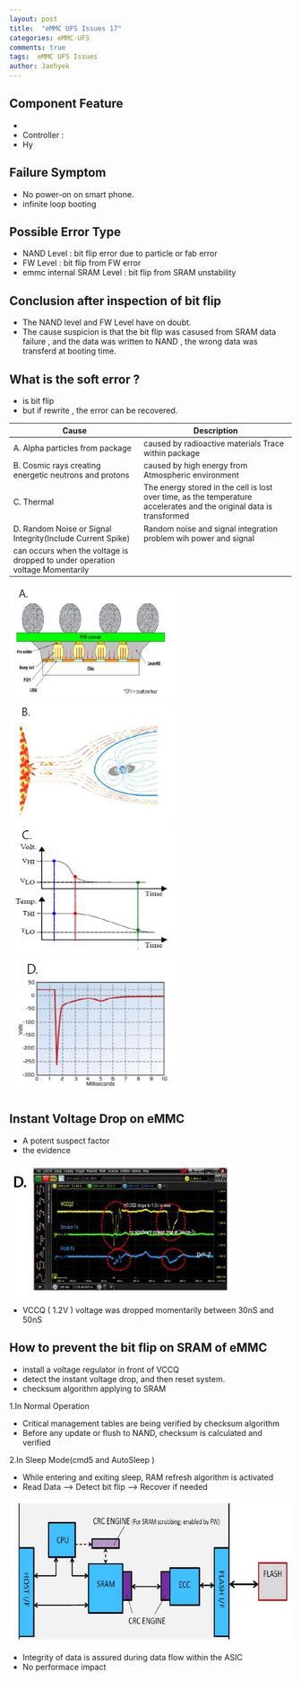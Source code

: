 ```yaml
---
layout: post
title:  "eMMC UFS Issues 17"
categories: eMMC-UFS
comments: true
tags:  eMMC UFS Issues
author: Jaehyek
---
```


## Component Feature
- 
- Controller : 
- Hy

## Failure Symptom
- No power-on on smart phone.
- infinite loop booting

## Possible Error Type
- NAND Level : bit flip error due to particle or fab error 
- FW Level : bit flip from FW error
- emmc internal SRAM Level : bit flip from SRAM unstability

## Conclusion after inspection of bit flip
- The NAND level and FW Level have on doubt.
- The cause suspicion is that the bit flip was casused from SRAM data failure , and the data was written to NAND , the wrong data was transferd at booting time.

## What is the soft error ? 
- is bit flip
- but  if rewrite , the error can be recovered.

Cause | Description 
---- | -----
A. Alpha particles from package | caused by radioactive materials Trace within package
B. Cosmic rays creating energetic neutrons and protons | caused by high energy from Atmospheric environment
C. Thermal | The energy stored in the cell is lost over time, as the temperature accelerates and the original data is transformed
D. Random Noise or Signal Integrity(Include Current Spike) | Random noise and signal integration problem wih power and signal
 | can occurs when the voltage is dropped to under operation voltage Momentarily
 
<img src="/img/2017-01-20-eMMC-UFS-Issues-17/001.JPG" width="300" /><img src="/img/2017-01-20-eMMC-UFS-Issues-17/002.JPG" width="300" /><img src="/img/2017-01-20-eMMC-UFS-Issues-17/003.JPG" width="300" /><img src="/img/2017-01-20-eMMC-UFS-Issues-17/004.JPG" width="300" />

## Instant Voltage Drop on eMMC
- A potent suspect factor
- the evidence 

<img src="/img/2017-01-20-eMMC-UFS-Issues-17/005.JPG" width="400" />

- VCCQ ( 1.2V ) voltage was dropped momentarily between 30nS and 50nS 

## How to prevent the bit flip on SRAM of eMMC 

- install a voltage regulator in front of VCCQ
- detect the instant voltage drop, and then reset system.
- checksum algorithm applying to SRAM

1.In Normal Operation
- Critical management tables are being verified by checksum algorithm
- Before any update or flush to NAND, checksum is calculated and verified

2.In Sleep Mode(cmd5 and AutoSleep )
- While entering and exiting sleep, RAM refresh algorithm is activated
- Read Data --> Detect bit flip --> Recover if needed

![006](/img/2017-01-20-eMMC-UFS-Issues-17/006.JPG)

- Integrity of data is assured during data flow within the ASIC
- No performace impact
 

